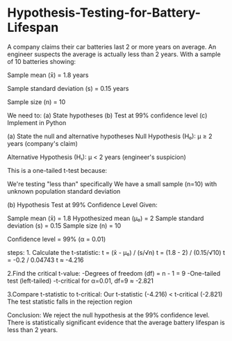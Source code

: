 # Hypothesis-Testing-for-Battery-Lifespan
A company claims their car batteries last 2 or more years on average. An engineer suspects the average is actually less than 2 years. With a sample of 10 batteries showing:

Sample mean (x̄) = 1.8 years

Sample standard deviation (s) = 0.15 years

Sample size (n) = 10

We need to:
(a) State hypotheses
(b) Test at 99% confidence level
(c) Implement in Python

(a) State the null and alternative hypotheses
Null Hypothesis (H₀): μ ≥ 2 years (company's claim)

Alternative Hypothesis (H₁): μ < 2 years (engineer's suspicion)

This is a one-tailed t-test because:

We're testing "less than" specifically
We have a small sample (n=10) with unknown population standard deviation

(b) Hypothesis Test at 99% Confidence Level
Given:

Sample mean (x̄) = 1.8
Hypothesized mean (μ₀) = 2
Sample standard deviation (s) = 0.15
Sample size (n) = 10

Confidence level = 99% (α = 0.01)

steps:
1.
Calculate the t-statistic:
t = (x̄ - μ₀) / (s/√n)
t = (1.8 - 2) / (0.15/√10)
t = -0.2 / 0.04743
t ≈ -4.216

2.Find the critical t-value:
-Degrees of freedom (df) = n - 1 = 9
-One-tailed test (left-tailed)
-t-critical for α=0.01, df=9 ≈ -2.821

3.Compare t-statistic to t-critical:
Our t-statistic (-4.216) < t-critical (-2.821)
The test statistic falls in the rejection region

Conclusion:
We reject the null hypothesis at the 99% confidence level.
There is statistically significant evidence that the average battery lifespan is less than 2 years.
